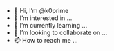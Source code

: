 - 👋 Hi, I’m @k0prime
- 👀 I’m interested in ...
- 🌱 I’m currently learning ...
- 💞️ I’m looking to collaborate on ...
- 📫 How to reach me ...

<!---
k0prime/k0prime is a ✨ special ✨ repository because its `README.md` (this file) appears on your GitHub profile.
You can click the Preview link to take a look at your changes.
--->
